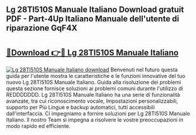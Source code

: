 ## Lg 28Tl510S Manuale Italiano Download gratuit PDF - Part-4Up Italiano Manuale dell'utente di riparazione GqF4X

# <h2><a href="http://dfgaa04.blite.top/?on=Lg+28Tl510S+Manuale+Italiano">🔗Download 👉🔴 Lg 28Tl510S Manuale Italiano</a></h2>

[![Lg 28Tl510S Manuale Italiano download](https://i.imgur.com/lujVjoI.png)](http://dfgaa04.blite.top/?on=Lg+28Tl510S+Manuale+Italiano)
Benvenuti nel futuro questa guida per l'utente mostra le caratteristiche e le funzioni innovative del tuo nuovo Lg 28Tl510S Manuale Italiano. Guida alla risoluzione dei problemi questa sezione fornisce soluzioni ai problemi comuni durante l'utilizzo di REDDDDDDD. Lg 28Tl510S Manuale Italiano ha una serie di funzionalità avanzate, tra cui riconoscimento vocale, Impostazioni personalizzabili, supporto per Più Lingue e backup automatici, tutti accessibili dall'interfaccia. Ci impegniamo a fornire soluzioni per Lg 28Tl510S Manuale Italiano. Il nostro Team si impegna a risolvere le vostre preoccupazioni in modo rapido ed efficiente.
